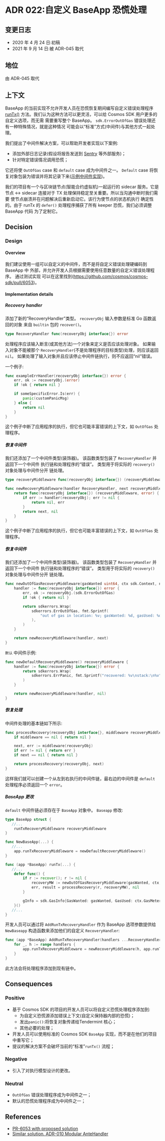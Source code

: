 # ADR 022:自定义 BaseApp 恐慌处理

## 变更日志

- 2020 年 4 月 24 日:初稿
- 2021 年 9 月 14 日:被 ADR-045 取代

## 地位

由 ADR-045 取代

##  上下文

BaseApp 的当前实现不允许开发人员在恐慌恢复期间编写自定义错误处理程序
[runTx()](https://github.com/cosmos/cosmos-sdk/blob/bad4ca75f58b182f600396ca350ad844c18fc80b/baseapp/baseapp.go#L539)
方法。我们认为这种方法可以更灵活，可以给 Cosmos SDK 用户更多的自定义选项，而无需
需要重写整个 BaseApp。 `sdk.ErrorOutOfGas` 错误处理还有一种特殊情况，就是这种情况
可能会以“标准”方式(中间件)与其他方式一起处理。

我们提出了中间件解决方案，可以帮助开发者实现以下案例:

* 添加外部日志记录(假设将报告发送到 [Sentry](https://sentry.io) 等外部服务)；
* 针对特定错误情况调用恐慌；

它还将使 `OutOfGas` case 和 `default` case 成为中间件之一。
`Default` case 将恢复对象包装为错误并将其记录下来([示例中间件实现](#Recovery-middleware))。

我们的项目有一个与区块链节点(智能合约虚拟机)一起运行的 sidecar 服务。它是
节点 <-> sidecar 连接对于 TX 处理保持稳定至关重要。所以当沟通中断时我们需要
使节点崩溃并在问题解决后重新启动它。该行为使节点的状态机执行
确定性的。由于 runTx 的 `defer()` 处理程序捕获了所有 keeper 恐慌，我们必须调整 BaseApp 代码
为了定制它。 
## Decision

### Design

#### Overview

我们建议使用一组可以自定义的中间件，而不是将自定义错误处理硬编码到 BaseApp 中
外部，并允许开发人员根据需要使用任意数量的自定义错误处理程序。 通过测试实现
可以在这里找到(https://github.com/cosmos/cosmos-sdk/pull/6053)。 

#### Implementation details

##### Recovery handler

添加了新的“RecoveryHandler”类型。 `recoveryObj` 输入参数是标准 Go 函数返回的对象
来自 `builtin` 包的 `recover()`。 

```go
type RecoveryHandler func(recoveryObj interface{}) error
```

处理程序应该输入断言(或其他方法)一个对象来定义是否应该处理对象。
如果输入对象不能被那个 `RecoveryHandler`(不是处理程序的目标类型)处理，则应该返回 `nil`。
如果处理了输入对象并且应该停止中间件链执行，则不应返回“nil”错误。

一个例子: 

```go
func exampleErrHandler(recoveryObj interface{}) error {
    err, ok := recoveryObj.(error)
    if !ok { return nil }

    if someSpecificError.Is(err) {
        panic(customPanicMsg)
    } else {
        return nil
    }
}
```

这个例子中断了应用程序的执行，但它也可能丰富错误的上下文，如 `OutOfGas` 处理程序。

##### 恢复中间件

我们还添加了一个中间件类型(装饰器)。 该函数类型包装了 `RecoveryHandler` 并返回下一个中间件
执行链和处理程序的“错误”。 类型用于将实际的 `recovery()` 对象处理与中间件分开
链处理。 

```go
type recoveryMiddleware func(recoveryObj interface{}) (recoveryMiddleware, error)

func newRecoveryMiddleware(handler RecoveryHandler, next recoveryMiddleware) recoveryMiddleware {
    return func(recoveryObj interface{}) (recoveryMiddleware, error) {
        if err := handler(recoveryObj); err != nil {
            return nil, err
        }
        return next, nil
    }
}
```

这个例子中断了应用程序的执行，但它也可能丰富错误的上下文，如 `OutOfGas` 处理程序。

##### 恢复中间件

我们还添加了一个中间件类型(装饰器)。 该函数类型包装了 `RecoveryHandler` 并返回下一个中间件
执行链和处理程序的“错误”。 类型用于将实际的 `recovery()` 对象处理与中间件分开
链处理。 

```go
func newOutOfGasRecoveryMiddleware(gasWanted uint64, ctx sdk.Context, next recoveryMiddleware) recoveryMiddleware {
    handler := func(recoveryObj interface{}) error {
        err, ok := recoveryObj.(sdk.ErrorOutOfGas)
        if !ok { return nil }

        return sdkerrors.Wrap(
            sdkerrors.ErrOutOfGas, fmt.Sprintf(
                "out of gas in location: %v; gasWanted: %d, gasUsed: %d", err.Descriptor, gasWanted, ctx.GasMeter().GasConsumed(),
            ),
        )
    }

    return newRecoveryMiddleware(handler, next)
}
```

`默认` 中间件示例: 

```go
func newDefaultRecoveryMiddleware() recoveryMiddleware {
    handler := func(recoveryObj interface{}) error {
        return sdkerrors.Wrap(
            sdkerrors.ErrPanic, fmt.Sprintf("recovered: %v\nstack:\n%v", recoveryObj, string(debug.Stack())),
        )
    }

    return newRecoveryMiddleware(handler, nil)
}
```

##### 恢复处理

中间件处理的基本链如下所示: 

```go
func processRecovery(recoveryObj interface{}, middleware recoveryMiddleware) error {
	if middleware == nil { return nil }

	next, err := middleware(recoveryObj)
	if err != nil { return err }
	if next == nil { return nil }

	return processRecovery(recoveryObj, next)
}
```

这样我们就可以创建一个从左到右执行的中间件链，最右边的中间件是
`default` 处理程序必须返回一个 `error`。

##### BaseApp 更改

`default` 中间件链必须存在于 `BaseApp` 对象中。 `Baseapp` 修改: 

```go
type BaseApp struct {
   //...
    runTxRecoveryMiddleware recoveryMiddleware
}

func NewBaseApp(...) {
   //...
    app.runTxRecoveryMiddleware = newDefaultRecoveryMiddleware()
}

func (app *BaseApp) runTx(...) {
   //...
    defer func() {
        if r := recover(); r != nil {
            recoveryMW := newOutOfGasRecoveryMiddleware(gasWanted, ctx, app.runTxRecoveryMiddleware)
            err, result = processRecovery(r, recoveryMW), nil
        }

        gInfo = sdk.GasInfo{GasWanted: gasWanted, GasUsed: ctx.GasMeter().GasConsumed()}
    }()
   //...
}
```

开发人员可以通过将 `AddRunTxRecoveryHandler` 作为 BaseApp 选项参数提供给 `NewBaseapp` 构造函数来添加他们的自定义 `RecoveryHandler`:

```go
func (app *BaseApp) AddRunTxRecoveryHandler(handlers ...RecoveryHandler) {
    for _, h := range handlers {
        app.runTxRecoveryMiddleware = newRecoveryMiddleware(h, app.runTxRecoveryMiddleware)
    }
}
```

此方法会将处理程序添加到现有链中。 

## Consequences

### Positive

- 基于 Cosmos SDK 的项目的开发人员可以将自定义恐慌处理程序添加到:
     * 为自定义恐慌源添加错误上下文(自定义保持器内部的恐慌)；
     * 发出`panic()`:将恢复对象传递给Tendermint 核心；
     * 其他必要的处理；
- 开发人员可以使用标准的 Cosmos SDK `BaseApp` 实现，而不是在他们的项目中重写它；
- 提议的解决方案不会破坏当前的“标准”`runTx()` 流程； 

### Negative

- 引入了对执行模型设计的更改。 

### Neutral

- `OutOfGas` 错误处理程序成为中间件之一；
- 默认的恐慌处理程序成为中间件之一； 

## References

- [PR-6053 with proposed solution](https://github.com/cosmos/cosmos-sdk/pull/6053)
- [Similar solution. ADR-010 Modular AnteHandler](https://github.com/cosmos/cosmos-sdk/blob/v0.38.3/docs/architecture/adr-010-modular-antehandler.md)
